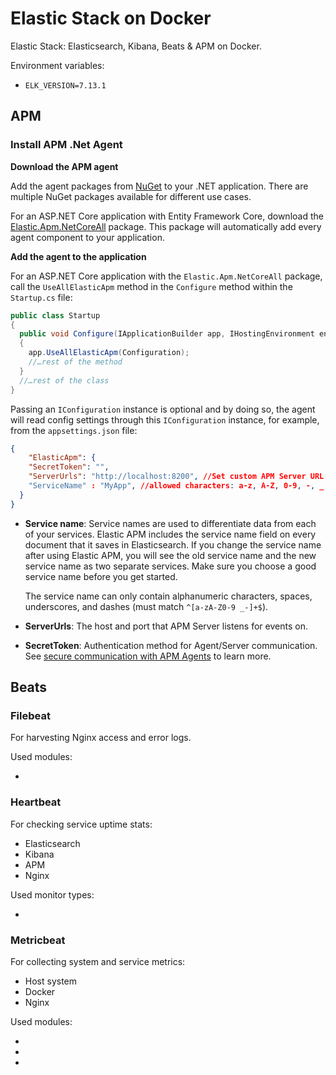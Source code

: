 # Elastic Stack on Docker

Elastic Stack: Elasticsearch, Kibana, Beats & APM on Docker.

Environment variables:

* `ELK_VERSION=7.13.1`

## APM

### Install APM .Net Agent

[ref]: https://www.elastic.co/guide/en/apm/agent/dotnet/current/index.html
[Quick start guide]: https://www.elastic.co/guide/en/apm/get-started/current/install-and-run.html

**Download the APM agent**

Add the agent packages from [NuGet](https://www.nuget.org/packages?q=Elastic.apm) to your .NET application. There are multiple NuGet packages available for different use cases.

For an ASP.NET Core application with Entity Framework Core, download the [Elastic.Apm.NetCoreAll](https://www.nuget.org/packages/Elastic.Apm.NetCoreAll) package. This package will automatically add every agent component to your application.

**Add the agent to the application**

For an ASP.NET Core application with the `Elastic.Apm.NetCoreAll` package, call the `UseAllElasticApm` method in the `Configure` method within the `Startup.cs` file:

```c#
public class Startup
{
  public void Configure(IApplicationBuilder app, IHostingEnvironment env)
  {
    app.UseAllElasticApm(Configuration);
    //…rest of the method
  }
  //…rest of the class
}
```

Passing an `IConfiguration` instance is optional and by doing so, the agent will read config settings through this `IConfiguration` instance, for example, from the `appsettings.json` file:

```json
{
    "ElasticApm": {
    "SecretToken": "",
    "ServerUrls": "http://localhost:8200", //Set custom APM Server URL (default: http://localhost:8200)
    "ServiceName" : "MyApp", //allowed characters: a-z, A-Z, 0-9, -, _, and space. Default is the entry assembly of the application
  }
}
```

- **Service name**: Service names are used to differentiate data from each of your services. Elastic APM includes the service name field on every document that it saves in Elasticsearch. If you change the service name after using Elastic APM, you will see the old service name and the new service name as two separate services. Make sure you choose a good service name before you get started.

  The service name can only contain alphanumeric characters, spaces, underscores, and dashes (must match `^[a-zA-Z0-9 _-]+$`).

- **ServerUrls**: The host and port that APM Server listens for events on.

- **SecretToken**: Authentication method for Agent/Server communication. See [secure communication with APM Agents](https://www.elastic.co/guide/en/apm/server/7.13/secure-communication-agents.html) to learn more.

## Beats

### Filebeat

For harvesting Nginx access and error logs.

Used modules:

* [nginx]: https://www.elastic.co/guide/en/beats/filebeat/7.13/filebeat-module-nginx.html

### Heartbeat

For checking service uptime stats:

* Elasticsearch
* Kibana
* APM
* Nginx

Used monitor types:

- [tcp]: https://www.elastic.co/guide/en/beats/heartbeat/current/monitor-tcp-options.html

### Metricbeat

For collecting system and service metrics:

* Host system
* Docker
* Nginx

Used modules:

* [system]: https://www.elastic.co/guide/en/beats/metricbeat/7.13/metricbeat-module-system.html
* [docker]: https://www.elastic.co/guide/en/beats/metricbeat/7.13/metricbeat-module-docker.html
* [nginx]: https://www.elastic.co/guide/en/beats/metricbeat/7.13/metricbeat-module-nginx.html

